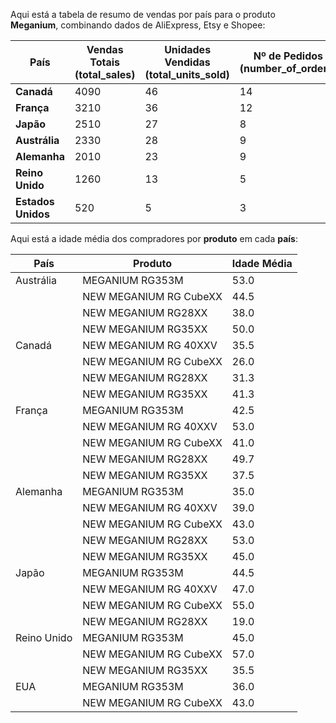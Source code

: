 Aqui está a tabela de resumo de vendas por país para o produto **Meganium**, combinando dados de AliExpress, Etsy e Shopee:

| País        | Vendas Totais (total_sales) | Unidades Vendidas (total_units_sold) | Nº de Pedidos (number_of_orders) |
|-------------|-----------------------------|---------------------------------------|-----------------------------------|
| **Canadá**      | 4090                        | 46                                    | 14                                |
| **França**      | 3210                        | 36                                    | 12                                |
| **Japão**       | 2510                        | 27                                    | 8                                 |
| **Austrália**   | 2330                        | 28                                    | 9                                 |
| **Alemanha**    | 2010                        | 23                                    | 9                                 |
| **Reino Unido** | 1260                        | 13                                    | 5                                 |
| **Estados Unidos** | 520                     | 5                                     | 3                                 |

Aqui está a idade média dos compradores por **produto** em cada **país**:

| País         | Produto                      | Idade Média |
|--------------|-------------------------------|-------------|
| Austrália    | MEGANIUM RG353M               | 53.0        |
|              | NEW MEGANIUM RG CubeXX        | 44.5        |
|              | NEW MEGANIUM RG28XX           | 38.0        |
|              | NEW MEGANIUM RG35XX           | 50.0        |
| Canadá       | NEW MEGANIUM RG 40XXV         | 35.5        |
|              | NEW MEGANIUM RG CubeXX        | 26.0        |
|              | NEW MEGANIUM RG28XX           | 31.3        |
|              | NEW MEGANIUM RG35XX           | 41.3        |
| França       | MEGANIUM RG353M               | 42.5        |
|              | NEW MEGANIUM RG 40XXV         | 53.0        |
|              | NEW MEGANIUM RG CubeXX        | 41.0        |
|              | NEW MEGANIUM RG28XX           | 49.7        |
|              | NEW MEGANIUM RG35XX           | 37.5        |
| Alemanha     | MEGANIUM RG353M               | 35.0        |
|              | NEW MEGANIUM RG 40XXV         | 39.0        |
|              | NEW MEGANIUM RG CubeXX        | 43.0        |
|              | NEW MEGANIUM RG28XX           | 53.0        |
|              | NEW MEGANIUM RG35XX           | 45.0        |
| Japão        | MEGANIUM RG353M               | 44.5        |
|              | NEW MEGANIUM RG 40XXV         | 47.0        |
|              | NEW MEGANIUM RG CubeXX        | 55.0        |
|              | NEW MEGANIUM RG28XX           | 19.0        |
| Reino Unido  | MEGANIUM RG353M               | 45.0        |
|              | NEW MEGANIUM RG CubeXX        | 57.0        |
|              | NEW MEGANIUM RG35XX           | 35.5        |
| EUA          | MEGANIUM RG353M               | 36.0        |
|              | NEW MEGANIUM RG CubeXX        | 43.0        |
